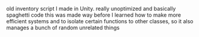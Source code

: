 old inventory script I made in Unity. really unoptimized and basically spaghetti code
this was made way before I learned how to make more efficient systems and to isolate certain functions to other classes, so it also manages a bunch of random unrelated things
